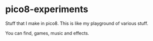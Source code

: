 # pico8-experiments

Stuff that I make in pico8. This is like my playground of various stuff.

You can find, games, music and effects.
